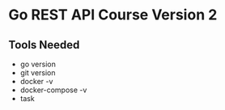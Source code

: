 Go REST API Course Version 2
============================

## Tools Needed

* go version
* git version
* docker -v
* docker-compose -v
* task

